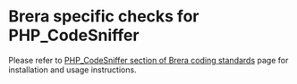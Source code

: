 # Brera specific checks for PHP_CodeSniffer

Please refer to [PHP_CodeSniffer section of Brera coding standards](https://github.com/brera/brera/wiki/Coding-Standards#php_codesniffer) page for installation and usage instructions.
